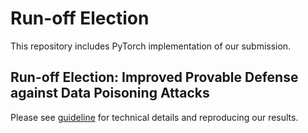 # Run-off Election

This repository includes PyTorch implementation of our submission.

## Run-off Election: Improved Provable Defense against Data Poisoning Attacks 

Please see [guideline](guideline.md) for technical details and reproducing our results.

